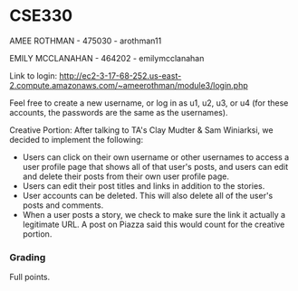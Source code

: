 # CSE330
AMEE ROTHMAN - 475030 - arothman11

EMILY MCCLANAHAN - 464202 - emilymcclanahan

Link to login: http://ec2-3-17-68-252.us-east-2.compute.amazonaws.com/~ameerothman/module3/login.php

Feel free to create a new username, or log in as u1, u2, u3, or u4 (for these accounts, the passwords are the same as the usernames).

Creative Portion:
After talking to TA's Clay Mudter & Sam Winiarksi, we decided to implement the following:
  - Users can click on their own username or other usernames to access a user profile page that shows all of that user's posts, and users can edit and delete their posts from their own user profile page. 
  - Users can edit their post titles and links in addition to the stories.
  - User accounts can be deleted. This will also delete all of the user's posts and comments. 
  - When a user posts a story, we check to make sure the link it actually a legitimate URL. A post on Piazza said this would count for the creative portion. 


### Grading
Full points.
